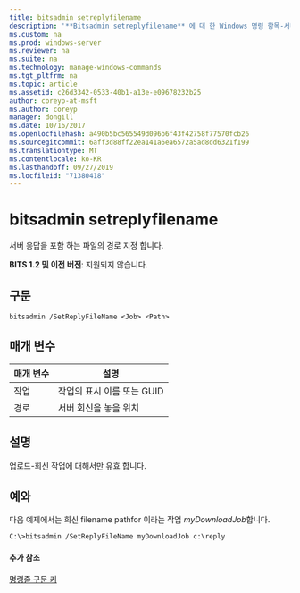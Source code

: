 ```yaml
---
title: bitsadmin setreplyfilename
description: '**Bitsadmin setreplyfilename** 에 대 한 Windows 명령 항목-서버 응답이 포함 된 파일의 경로를 지정 합니다.'
ms.custom: na
ms.prod: windows-server
ms.reviewer: na
ms.suite: na
ms.technology: manage-windows-commands
ms.tgt_pltfrm: na
ms.topic: article
ms.assetid: c26d3342-0533-40b1-a13e-e09678232b25
author: coreyp-at-msft
ms.author: coreyp
manager: dongill
ms.date: 10/16/2017
ms.openlocfilehash: a490b5bc565549d096b6f43f42758f77570fcb26
ms.sourcegitcommit: 6aff3d88ff22ea141a6ea6572a5ad8dd6321f199
ms.translationtype: MT
ms.contentlocale: ko-KR
ms.lasthandoff: 09/27/2019
ms.locfileid: "71380418"
---
```

# <a name="bitsadmin-setreplyfilename"></a>bitsadmin setreplyfilename

서버 응답을 포함 하는 파일의 경로 지정 합니다.

**BITS 1.2 및 이전 버전**: 지원되지 않습니다.

## <a name="syntax"></a>구문

```
bitsadmin /SetReplyFileName <Job> <Path>
```

## <a name="parameters"></a>매개 변수

|매개 변수|설명|
|---------|-----------|
|작업|작업의 표시 이름 또는 GUID|
|경로|서버 회신을 놓을 위치|

## <a name="remarks"></a>설명

업로드-회신 작업에 대해서만 유효 합니다.

## <a name="BKMK_examples"></a>예와

다음 예제에서는 회신 filename pathfor 이라는 작업 *myDownloadJob*합니다.
```
C:\>bitsadmin /SetReplyFileName myDownloadJob c:\reply
```

#### <a name="additional-references"></a>추가 참조

[명령줄 구문 키](command-line-syntax-key.md)
